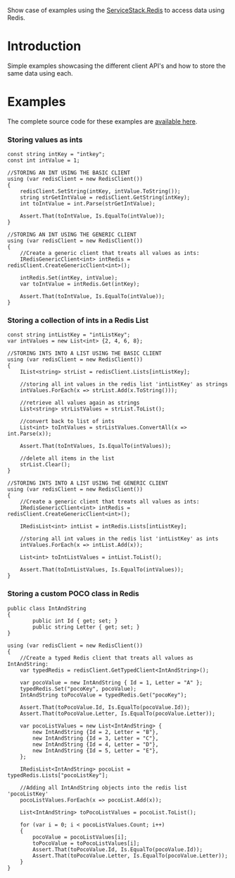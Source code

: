 Show case of examples using the [ServiceStack.Redis](ServiceStackRedis.md) to access data using Redis.

# Introduction #
Simple examples showcasing the different client API's and how to store the same data using each.

# Examples #
The complete source code for these examples are [available here](http://code.google.com/p/servicestack/source/browse/trunk/Common/ServiceStack.Redis/ServiceStack.Redis.Tests/ValueTypeExamples.cs).

### Storing values as ints ###
```
const string intKey = "intkey";
const int intValue = 1;

//STORING AN INT USING THE BASIC CLIENT
using (var redisClient = new RedisClient())
{
	redisClient.SetString(intKey, intValue.ToString());
	string strGetIntValue = redisClient.GetString(intKey);
	int toIntValue = int.Parse(strGetIntValue);

	Assert.That(toIntValue, Is.EqualTo(intValue));
}

//STORING AN INT USING THE GENERIC CLIENT
using (var redisClient = new RedisClient())
{
	//Create a generic client that treats all values as ints:
	IRedisGenericClient<int> intRedis = redisClient.CreateGenericClient<int>();

	intRedis.Set(intKey, intValue);
	var toIntValue = intRedis.Get(intKey);

	Assert.That(toIntValue, Is.EqualTo(intValue));
}
```

### Storing a collection of ints in a Redis List ###
```
const string intListKey = "intListKey";
var intValues = new List<int> {2, 4, 6, 8};

//STORING INTS INTO A LIST USING THE BASIC CLIENT
using (var redisClient = new RedisClient())
{
	IList<string> strList = redisClient.Lists[intListKey];

	//storing all int values in the redis list 'intListKey' as strings
	intValues.ForEach(x => strList.Add(x.ToString()));

	//retrieve all values again as strings
	List<string> strListValues = strList.ToList();

	//convert back to list of ints
	List<int> toIntValues = strListValues.ConvertAll(x => int.Parse(x));

	Assert.That(toIntValues, Is.EqualTo(intValues));

	//delete all items in the list
	strList.Clear();
}

//STORING INTS INTO A LIST USING THE GENERIC CLIENT
using (var redisClient = new RedisClient())
{
	//Create a generic client that treats all values as ints:
	IRedisGenericClient<int> intRedis = redisClient.CreateGenericClient<int>();

	IRedisList<int> intList = intRedis.Lists[intListKey];

	//storing all int values in the redis list 'intListKey' as ints
	intValues.ForEach(x => intList.Add(x));

	List<int> toIntListValues = intList.ToList();

	Assert.That(toIntListValues, Is.EqualTo(intValues));
}
```

### Storing a custom POCO class in Redis ###
```
public class IntAndString
{
        public int Id { get; set; }
        public string Letter { get; set; }
}

using (var redisClient = new RedisClient())
{
	//Create a typed Redis client that treats all values as IntAndString:
	var typedRedis = redisClient.GetTypedClient<IntAndString>();

	var pocoValue = new IntAndString { Id = 1, Letter = "A" };
	typedRedis.Set("pocoKey", pocoValue);
	IntAndString toPocoValue = typedRedis.Get("pocoKey");

	Assert.That(toPocoValue.Id, Is.EqualTo(pocoValue.Id));
	Assert.That(toPocoValue.Letter, Is.EqualTo(pocoValue.Letter));

	var pocoListValues = new List<IntAndString> { 
		new IntAndString {Id = 2, Letter = "B"},
		new IntAndString {Id = 3, Letter = "C"},
		new IntAndString {Id = 4, Letter = "D"},
		new IntAndString {Id = 5, Letter = "E"},
	};

	IRedisList<IntAndString> pocoList = typedRedis.Lists["pocoListKey"];

	//Adding all IntAndString objects into the redis list 'pocoListKey'
	pocoListValues.ForEach(x => pocoList.Add(x));

	List<IntAndString> toPocoListValues = pocoList.ToList();

	for (var i = 0; i < pocoListValues.Count; i++)
	{
		pocoValue = pocoListValues[i];
		toPocoValue = toPocoListValues[i];
		Assert.That(toPocoValue.Id, Is.EqualTo(pocoValue.Id));
		Assert.That(toPocoValue.Letter, Is.EqualTo(pocoValue.Letter));
	}
}

```